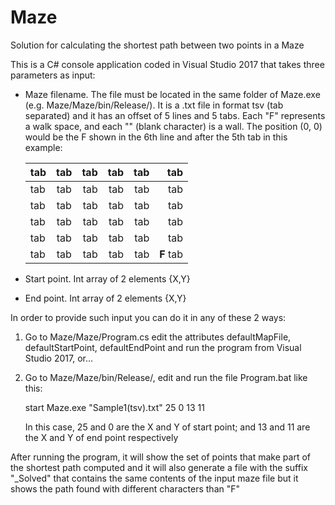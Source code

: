 # Maze

Solution for calculating the shortest path between two points in a Maze

This is a C# console application coded in Visual Studio 2017 that takes three parameters as input:

- Maze filename. The file must be located in the same folder of Maze.exe (e.g. Maze/Maze/bin/Release/). It is a .txt file in format tsv (tab separated) and it has an offset of 5 lines and 5 tabs. Each "F" represents a walk space, and each "" (blank character) is a wall. The position (0, 0) would be the F shown in the 6th line and after the 5th tab in this example:

   |tab|tab|tab|tab|tab|tab|
   | ------------- |:-------------:| -----:|---:|---:|---:|
   |tab|tab|tab|tab|tab|tab|
   |tab|tab|tab|tab|tab|tab|
   |tab|tab|tab|tab|tab|tab|
   |tab|tab|tab|tab|tab|tab|
   |tab|tab|tab|tab|tab|**F** tab|

- Start point. Int array of 2 elements {X,Y}

- End point. Int array of 2 elements {X,Y}

In order to provide such input you can do it in any of these 2 ways:

1. Go to Maze/Maze/Program.cs edit the attributes defaultMapFile, defaultStartPoint, defaultEndPoint and run the program from Visual Studio 2017, or...

2. Go to Maze/Maze/bin/Release/, edit and run the file Program.bat like this:
   
   start Maze.exe "Sample1(tsv).txt" 25 0 13 11

   In this case, 25 and 0 are the X and Y of start point; and 13 and 11 are the X and Y of end point respectively
   
After running the program, it will show the set of points that make part of the shortest path computed and it will also generate a file with the suffix "\_Solved" that contains the same contents of the input maze file but it shows the path found with different characters than "F"


